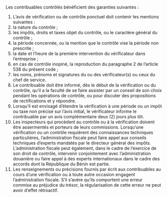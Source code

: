 Les contribuables contrôlés bénéficient des garanties suivantes :
1) L’avis de vérification ou de contrôle ponctuel doit contenir les mentions suivantes :
1) la nature du contrôle ;
1) les impôts, droits et taxes objet du contrôle, ou le caractère général du contrôle ;
1) la période concernée, ou la mention que le contrôle vise la période non
prescrite ;
4) la date et l’heure de la première intervention du vérificateur dans l’entreprise ;
4) en cas de contrôle inopiné, la reproduction du paragraphe 2 de l’article 538 du
présent code ;
6) les noms, prénoms et signatures du ou des vérificateur(s) ou ceux du chef de
service.
2) Le contribuable doit être informé, dès le début de la vérification ou du contrôle, qu’il a la faculté de se faire assister par un conseil de son choix pendant les opérations de contrôle, ou pour discuter des propositions de rectifications et y répondre.
3) Lorsqu’il est envisagé d’étendre la vérification à une période ou un impôt ou taxe
non  précisé  sur  l’avis  initial,  le  vérificateur  informe  le  contribuable  par  un  avis complémentaire deux (2) jours plus tôt.
4) Les  inspecteurs  qui  procèdent  au  contrôle  ou  à  la  vérification  doivent  être assermentés et porteurs de leurs commissions.
Lorsqu’une  vérification  ou  un  contrôle  requièrent  des  connaissances  techniques particulières, l’administration fiscale peut faire appel aux conseils techniques d’experts mandatés par le directeur général des impôts.
L’administration fiscale peut également, dans le cadre de l’exercice de son droit de contrôle, intervenir conjointement avec l’administration douanière ou faire appel à des experts internationaux dans le cadre des accords dont la République du Bénin est partie.
5) Les renseignements ou précisions fournis par écrit aux contribuables au cours d’une
vérification ou à toute autre occasion engagent l’administration fiscale. S’il s’avère qu’ils comportent une erreur commise au préjudice du trésor, la régularisation de cette erreur ne peut avoir d’effet rétroactif.